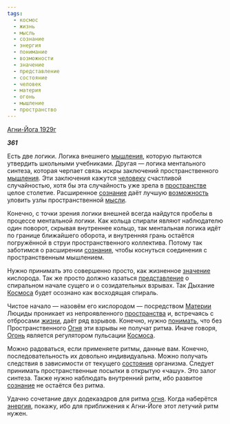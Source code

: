 ```yaml
---
tags:
  - космос
  - жизнь
  - мысль
  - сознание
  - энергия
  - понимание
  - возможности
  - значение
  - представление
  - состояние
  - человек
  - материя
  - огонь
  - мышление
  - пространство
---
```

[Агни-Йога 1929г](https://127.0.0.1:4002/agni/1929)

___361___

Есть две логики. Логика внешнего [мышления](../../../tags/#[мышление](../../../tags/#мышление)), которую пытаются утвердить школьными учебниками. Другая — логика ментального синтеза, которая черпает связь искры заключений пространственного [мышления](../../../tags/#[мышление](../../../tags/#мышление)). Эти заключения кажутся [человеку](../../../tags/#человек) счастливой случайностью, хотя бы эта случайность уже зрела в [пространстве](../../../tags/#пространство) целое столетие. Расширенное [сознание](../../../tags/#сознание) даёт лучшую [возможность](../../../tags/#возможности) уловить узлы пространственной [мысли](../../../tags/#мысль).   

Конечно, с точки зрения логики внешней всегда найдутся пробелы в процессе ментальной логики. Как кольца спирали являют наблюдателю один поворот, скрывая внутреннее кольцо, так ментальная логика идёт по границе ближайшего оборота, и внутренняя грань остаётся погружённой в струи пространственного коллектива. Потому так заботимся о расширении [сознания](../../../tags/#сознание), чтобы коснуться соединения с пространственным мышлением.   

Нужно принимать это совершенно просто, как жизненное [значение](../../../tags/#значение) кислорода. Так же просто должно казаться [представление](../../../tags/#представление) о спиральном начале сущего и о созидательных взрывах. Так Дыхание [Космоса](../../../tags/#космос) будет осознано как восходящая спираль.   

Чистое начало — назовём его кислородом — посредством [Материи](../../../tags/#материя) Люциды проникает из непроявленного [пространства](../../../tags/#пространство) и, встречаясь с отбросами [жизни](../../../tags/#жизнь), даёт ряд взрывов. Конечно, нужно [понимать](../../../tags/#понимание), что без Пространственного [Огня](../../../tags/#огонь) эти взрывы не получат ритма. Иначе говоря, [Огонь](../../../tags/#огонь) является регулятором пульсации [Космоса](../../../tags/#космос).   

Можно радоваться, если применяете ритмы, данные вам. Конечно, последовательность их довольно индивидуальна. Можно получать следствия в зависимости от текущего [состояния](../../../tags/#состояние) организма. Следует принимать пространственные посылки в открытую «чашу». Это залог синтеза. Также нужно наблюдать внутренний ритм, ибо развитое [сознание](../../../tags/#сознание) не остаётся без ритма.   

Удачно сочетание двух додекаэдров для ритма [огня](../../../tags/#огонь). Когда наберётся [энергия](../../../tags/#энергия), покажу, ибо для приближения к Агни-Йоге этот летучий ритм нужен.